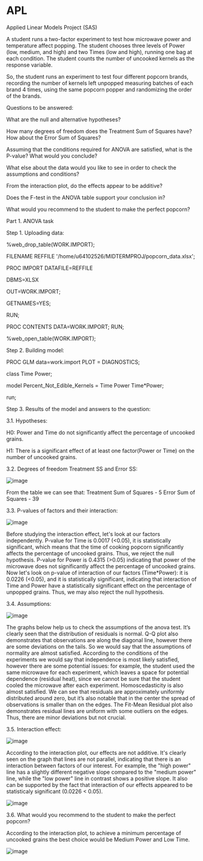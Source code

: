 # APL
Applied Linear Models Project (SAS)

A student runs a two-factor experiment to test how microwave power and temperature affect popping. The student chooses three levels of Power (low, medium, and high) and two Times (low and high), running one bag at each condition. The student counts the number of uncooked kernels as the response variable.

So, the student runs an experiment to test four different popcorn brands, recording the number of kernels left unpopped measuring batches of each brand 4 times, using the same popcorn popper and randomizing the order of the brands. 

Questions to be answered:

What are the null and alternative hypotheses?

How many degrees of freedom does the Treatment Sum of Squares have? How about the Error Sum of Squares?

Assuming that the conditions required for ANOVA are satisfied, what is the P-value? What would you conclude?

What else about the data would you like to see in order to check the assumptions and conditions?

From the interaction plot, do the effects appear to be additive? 

Does the F-test in the ANOVA table support your conclusion in? 

What would you recommend to the student to make the perfect popcorn?



Part 1. ANOVA task

Step 1. Uploading data:

%web_drop_table(WORK.IMPORT);

FILENAME REFFILE '/home/u64102526/MIDTERMPROJ/popcorn_data.xlsx';

PROC IMPORT DATAFILE=REFFILE

DBMS=XLSX

OUT=WORK.IMPORT;

GETNAMES=YES;

RUN;

PROC CONTENTS DATA=WORK.IMPORT; 
RUN;

%web_open_table(WORK.IMPORT);

Step 2. Building model:

PROC GLM data=work.import PLOT = DIAGNOSTICS;

 class Time Power;
 
model Percent_Not_Edible_Kernels = Time Power Time*Power;

run;

Step 3. Results of the model and answers to the question:

3.1. Hypotheses:

H0: Power and Time do not significantly affect the percentage of uncooked
grains.

H1: There is a significant effect of at least one factor(Power or Time) on the
number of uncooked grains.

3.2. Degrees of freedom Treatment SS and Error SS:

![image](https://github.com/user-attachments/assets/a3c3a0de-88d3-4054-a5a6-19a046d666bc)

From the table we can see that:
Treatment Sum of Squares - 5
Error Sum of Squares - 39 

3.3. P-values of factors and their interaction:

![image](https://github.com/user-attachments/assets/3a7228a2-7b13-484c-8a14-cca0935fb726)

Before studying the interaction effect, let's look at our factors independently.
P-value for Time is 0.0017 (<0.05), it is statistically significant, which means
that the time of cooking popcorn significantly affects the percentage of
uncooked grains. Thus, we reject the null hypothesis.
P-value for Power is 0.4315 (>0.05) indicating that power of the microwave does
not significantly affect the percentage of uncooked grains.
Now let's look on p-value of interaction of our factors (Time*Power): it is 0.0226
(<0.05), and it is statistically significant, indicating that interaction of
Time and Power have a statistically significant effect on the percentage of
unpopped grains. Thus, we may also reject the null hypothesis. 

3.4. Assumptions: 

![image](https://github.com/user-attachments/assets/9cf7064d-b3b7-4042-815f-c5ecebd6a0e5)

The graphs below help us to check the assumptions of the anova test. It’s clearly
seen that the distribution of residuals is normal. Q-Q plot also demonstrates that
observations are along the diagonal line, however there are some deviations on
the tails. So we would say that the assumptions of normality are almost satisfied.
According to the conditions of the experiments we would say that
independence is most likely satisfied, however there are some potential issues:
for example, the student used the same microwave for each experiment, which
leaves a space for potential dependence (residual heat), since we cannot be
sure that the student cooled the microwave after each experiment.
Homoscedasticity is also almost satisfied. We can see that residuals are
approximately uniformly distributed around zero, but it’s also notable that in the
center the spread of observations is smaller than on the edges. The Fit-Mean
Residual plot also demonstrates residual lines are uniform with some outliers
on the edges. Thus, there are minor deviations but not crucial. 

3.5. Interaction effect:

![image](https://github.com/user-attachments/assets/e3e22e4e-45ba-4ed2-9656-2015b478fed7)

According to the interaction plot, our effects are not additive. It's clearly seen
on the graph that lines are not parallel, indicating that there is an interaction
between factors of our interest. For example, the "high power" line has a
slightly different negative slope compared to the "medium power" line, while
the "low power" line in contrast shows a positive slope. It also can be supported by the fact
that interaction of our effects appeared to be statisticaly significant (0.0226 < 0.05).

![image](https://github.com/user-attachments/assets/f8f3e471-99c3-4072-8a2d-937b4187a36f)

3.6. What would you recommend to the student to make the perfect popcorn? 

According to the interaction plot, to achieve a minimum percentage of unсooked
grains the best choice would be Medium Power and Low Time. 

![image](https://github.com/user-attachments/assets/3553dd65-d9b5-4b8a-948e-d8fc4082cba9)


